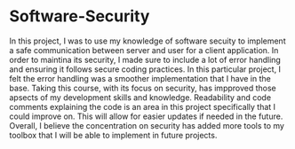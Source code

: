 # Software-Security

In this project, I was to use my knowledge of software secuity to implement a safe communication between server and user for a client application.  In order to maintina its security, I made sure to include a lot of error handling and ensuring it follows secure coding practices.  In this particular project, I felt the error handling was a smoother implementation that I have in the base.  Taking this course, with its focus on security, has impproved those apsects of my development skills and knowledge.  Readability and code comments explaining the code is an area in this project specifically that I could improve on.  This will allow for easier updates if needed in the future.  Overall, I believe the concentration on security has added more tools to my toolbox that I will be able to implement in future projects.
